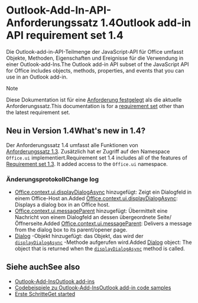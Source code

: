 # <a name="outlook-add-in-api-requirement-set-14"></a><span data-ttu-id="835e5-101">Outlook-Add-In-API-Anforderungssatz 1.4</span><span class="sxs-lookup"><span data-stu-id="835e5-101">Outlook add-in API requirement set 1.4</span></span>

<span data-ttu-id="835e5-102">Die Outlook-add-in-API-Teilmenge der JavaScript-API für Office umfasst Objekte, Methoden, Eigenschaften und Ereignisse für die Verwendung in einer Outlook-add-Ins.</span><span class="sxs-lookup"><span data-stu-id="835e5-102">The Outlook add-in API subset of the JavaScript API for Office includes objects, methods, properties, and events that you can use in an Outlook add-in.</span></span>

> [!NOTE]
> <span data-ttu-id="835e5-103">Diese Dokumentation ist für eine [Anforderung festgelegt](/javascript/office/requirement-sets/outlook-api-requirement-sets) als die aktuelle Anforderungssatz.</span><span class="sxs-lookup"><span data-stu-id="835e5-103">This documentation is for a [requirement set](/javascript/office/requirement-sets/outlook-api-requirement-sets) other than the latest requirement set.</span></span>

## <a name="whats-new-in-14"></a><span data-ttu-id="835e5-104">Neu in Version 1.4</span><span class="sxs-lookup"><span data-stu-id="835e5-104">What's new in 1.4?</span></span>

<span data-ttu-id="835e5-p101">Der Anforderungssatz 1.4 umfasst alle Funktionen von [Anforderungssatz 1.3](../requirement-set-1.3/outlook-requirement-set-1.3.md). Zusätzlich hat er Zugriff auf den Namespace `Office.ui` implementiert.</span><span class="sxs-lookup"><span data-stu-id="835e5-p101">Requirement set 1.4 includes all of the features of [Requirement set 1.3](../requirement-set-1.3/outlook-requirement-set-1.3.md). It added access to the `Office.ui` namespace.</span></span>

### <a name="change-log"></a><span data-ttu-id="835e5-107">Änderungsprotokoll</span><span class="sxs-lookup"><span data-stu-id="835e5-107">Change log</span></span>

- <span data-ttu-id="835e5-108">[Office.context.ui.displayDialogAsync](/javascript/api/office/office.ui#displaydialogasync-startaddress--options--callback-) hinzugefügt: Zeigt ein Dialogfeld in einem Office-Host an.</span><span class="sxs-lookup"><span data-stu-id="835e5-108">Added [Office.context.ui.displayDialogAsync](/javascript/api/office/office.ui#displaydialogasync-startaddress--options--callback-): Displays a dialog box in an Office host.</span></span>
- <span data-ttu-id="835e5-109">[Office.context.ui.messageParent](/javascript/api/office/office.ui#messageparent-messageobject-) hinzugefügt: Übermittelt eine Nachricht von einem Dialogfeld an dessen übergeordnete Seite/Öffnerseite.</span><span class="sxs-lookup"><span data-stu-id="835e5-109">Added [Office.context.ui.messageParent](/javascript/api/office/office.ui#messageparent-messageobject-): Delivers a message from the dialog box to its parent/opener page.</span></span>
- <span data-ttu-id="835e5-110">[Dialog](/javascript/api/office/office.dialog) -Objekt hinzugefügt: das Objekt, das wird der [`displayDialogAsync`](/javascript/api/office/office.ui#displaydialogasync-startaddress--options--callback-) -Methode aufgerufen wird.</span><span class="sxs-lookup"><span data-stu-id="835e5-110">Added [Dialog](/javascript/api/office/office.dialog) object: The object that is returned when the [`displayDialogAsync`](/javascript/api/office/office.ui#displaydialogasync-startaddress--options--callback-) method is called.</span></span>

## <a name="see-also"></a><span data-ttu-id="835e5-111">Siehe auch</span><span class="sxs-lookup"><span data-stu-id="835e5-111">See also</span></span>

- [<span data-ttu-id="835e5-112">Outlook-Add-Ins</span><span class="sxs-lookup"><span data-stu-id="835e5-112">Outlook add-ins</span></span>](https://docs.microsoft.com/outlook/add-ins/)
- [<span data-ttu-id="835e5-113">Codebeispiele zu Outlook-Add-Ins</span><span class="sxs-lookup"><span data-stu-id="835e5-113">Outlook add-in code samples</span></span>](https://developer.microsoft.com/outlook/gallery/?filterBy=Outlook,Samples,Add-ins)
- [<span data-ttu-id="835e5-114">Erste Schritte</span><span class="sxs-lookup"><span data-stu-id="835e5-114">Get started</span></span>](https://docs.microsoft.com/outlook/add-ins/quick-start)